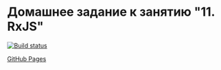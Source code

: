 # Домашнее задание к занятию "11. RxJS"

[![Build status](https://ci.appveyor.com/api/projects/status/d85g53cnehkfbapm?svg=true)](https://ci.appveyor.com/project/edelsid/email-front)

[GitHub Pages](https://edelsid.github.io/email-front/)